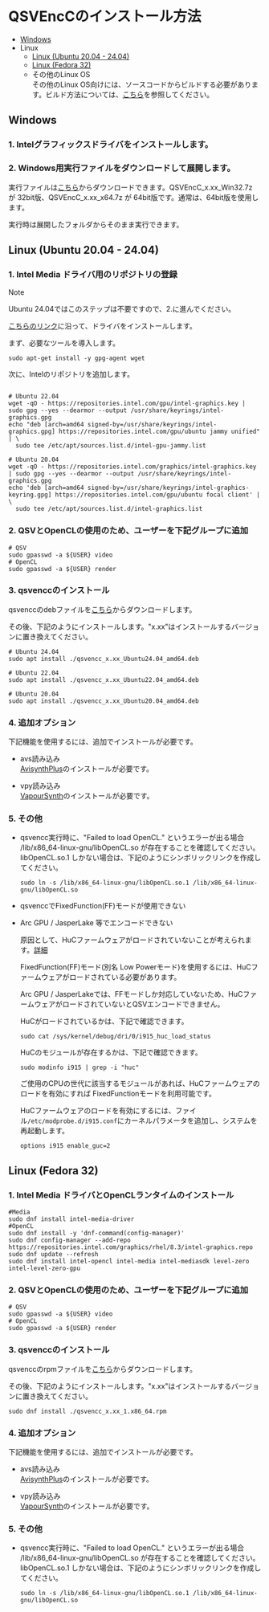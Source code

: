 
# QSVEncCのインストール方法

- [Windows](./Install.ja.md#windows)
- Linux
  - [Linux (Ubuntu 20.04 - 24.04)](./Install.ja.md#linux-ubuntu-2004---2404)
  - [Linux (Fedora 32)](./Install.ja.md#linux-fedora-32)
  - その他のLinux OS  
    その他のLinux OS向けには、ソースコードからビルドする必要があります。ビルド方法については、[こちら](./Build.ja.md)を参照してください。


## Windows 

### 1. Intelグラフィックスドライバをインストールします。
### 2. Windows用実行ファイルをダウンロードして展開します。  
実行ファイルは[こちら](https://github.com/rigaya/QSVEnc/releases)からダウンロードできます。QSVEncC_x.xx_Win32.7z が 32bit版、QSVEncC_x.xx_x64.7z が 64bit版です。通常は、64bit版を使用します。

実行時は展開したフォルダからそのまま実行できます。
  
## Linux (Ubuntu 20.04 - 24.04)

### 1. Intel Media ドライバ用のリポジトリの登録

> [!NOTE]
> Ubuntu 24.04ではこのステップは不要ですので、2.に進んでください。

[こちらのリンク](https://dgpu-docs.intel.com/driver/client/overview.html)に沿って、ドライバをインストールします。

まず、必要なツールを導入します。

```Shell
sudo apt-get install -y gpg-agent wget
```

次に、Intelのリポジトリを追加します。

```Shell

# Ubuntu 22.04
wget -qO - https://repositories.intel.com/gpu/intel-graphics.key | sudo gpg --yes --dearmor --output /usr/share/keyrings/intel-graphics.gpg
echo "deb [arch=amd64 signed-by=/usr/share/keyrings/intel-graphics.gpg] https://repositories.intel.com/gpu/ubuntu jammy unified" | \
  sudo tee /etc/apt/sources.list.d/intel-gpu-jammy.list

# Ubuntu 20.04
wget -qO - https://repositories.intel.com/graphics/intel-graphics.key | sudo gpg --yes --dearmor --output /usr/share/keyrings/intel-graphics.gpg
echo 'deb [arch=amd64 signed-by=/usr/share/keyrings/intel-graphics-keyring.gpg] https://repositories.intel.com/gpu/ubuntu focal client' | \
  sudo tee /etc/apt/sources.list.d/intel-graphics.list
```

### 2. QSVとOpenCLの使用のため、ユーザーを下記グループに追加
```Shell
# QSV
sudo gpasswd -a ${USER} video
# OpenCL
sudo gpasswd -a ${USER} render
```

### 3. qsvenccのインストール
qsvenccのdebファイルを[こちら](https://github.com/rigaya/QSVEnc/releases)からダウンロードします。

その後、下記のようにインストールします。"x.xx"はインストールするバージョンに置き換えてください。

```Shell
# Ubuntu 24.04
sudo apt install ./qsvencc_x.xx_Ubuntu24.04_amd64.deb

# Ubuntu 22.04
sudo apt install ./qsvencc_x.xx_Ubuntu22.04_amd64.deb

# Ubuntu 20.04
sudo apt install ./qsvencc_x.xx_Ubuntu20.04_amd64.deb
```

### 4. 追加オプション
下記機能を使用するには、追加でインストールが必要です。

- avs読み込み  
  [AvisynthPlus](https://github.com/AviSynth/AviSynthPlus)のインストールが必要です。
  
- vpy読み込み  
  [VapourSynth](https://www.vapoursynth.com/)のインストールが必要です。

### 5. その他

- qsvencc実行時に、"Failed to load OpenCL." というエラーが出る場合  
  /lib/x86_64-linux-gnu/libOpenCL.so が存在することを確認してください。 libOpenCL.so.1 しかない場合は、下記のようにシンボリックリンクを作成してください。
  
  ```Shell
  sudo ln -s /lib/x86_64-linux-gnu/libOpenCL.so.1 /lib/x86_64-linux-gnu/libOpenCL.so
  ```

- qsvenccでFixedFunction(FF)モードが使用できない
- Arc GPU / JasperLake 等でエンコードできない

  原因として、HuCファームウェアがロードされていないことが考えられます。[詳細](https://01.org/linuxgraphics/downloads/firmware)

  FixedFunction(FF)モード(別名 Low Powerモード)を使用するには、HuCファームウェアがロードされている必要があります。
  
  Arc GPU / JasperLakeでは、FFモードしか対応していないため、HuCファームウェアがロードされていないとQSVエンコードできません。

  HuCがロードされているかは、下記で確認できます。
  ```
  sudo cat /sys/kernel/debug/dri/0/i915_huc_load_status
  ```

  HuCのモジュールが存在するかは、下記で確認できます。
  ```
  sudo modinfo i915 | grep -i "huc"
  ```

  ご使用のCPUの世代に該当するモジュールがあれば、HuCファームウェアのロードを有効にすれば
  FixedFunctionモードを利用可能です。

  HuCファームウェアのロードを有効にするには、ファイル```/etc/modprobe.d/i915.conf```にカーネルパラメータを追加し、システムを再起動します。
  ```
  options i915 enable_guc=2
  ```  

## Linux (Fedora 32)

### 1. Intel Media ドライバとOpenCLランタイムのインストール  

```Shell
#Media
sudo dnf install intel-media-driver
#OpenCL
sudo dnf install -y 'dnf-command(config-manager)'
sudo dnf config-manager --add-repo https://repositories.intel.com/graphics/rhel/8.3/intel-graphics.repo
sudo dnf update --refresh
sudo dnf install intel-opencl intel-media intel-mediasdk level-zero intel-level-zero-gpu
```

### 2. QSVとOpenCLの使用のため、ユーザーを下記グループに追加
```Shell
# QSV
sudo gpasswd -a ${USER} video
# OpenCL
sudo gpasswd -a ${USER} render
```

### 3. qsvenccのインストール
qsvenccのrpmファイルを[こちら](https://github.com/rigaya/QSVEnc/releases)からダウンロードします。

その後、下記のようにインストールします。"x.xx"はインストールするバージョンに置き換えてください。

```Shell
sudo dnf install ./qsvencc_x.xx_1.x86_64.rpm
```

### 4. 追加オプション
下記機能を使用するには、追加でインストールが必要です。

- avs読み込み  
  [AvisynthPlus](https://github.com/AviSynth/AviSynthPlus)のインストールが必要です。
  
- vpy読み込み  
  [VapourSynth](https://www.vapoursynth.com/)のインストールが必要です。

### 5. その他

- qsvencc実行時に、"Failed to load OpenCL." というエラーが出る場合  
  /lib/x86_64-linux-gnu/libOpenCL.so が存在することを確認してください。 libOpenCL.so.1 しかない場合は、下記のようにシンボリックリンクを作成してください。
  
  ```Shell
  sudo ln -s /lib/x86_64-linux-gnu/libOpenCL.so.1 /lib/x86_64-linux-gnu/libOpenCL.so
  ```